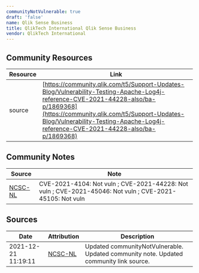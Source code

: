 ```yaml
---
communityNotVulnerable: true
draft: 'false'
name: Qlik Sense Business
title: QlikTech International Qlik Sense Business
vendor: QlikTech International
---
```



## Community Resources
| Resource | Link |
| --- | --- |
| source | [https://community.qlik.com/t5/Support-Updates-Blog/Vulnerability-Testing-Apache-Log4j-reference-CVE-2021-44228-also/ba-p/1869368](https://community.qlik.com/t5/Support-Updates-Blog/Vulnerability-Testing-Apache-Log4j-reference-CVE-2021-44228-also/ba-p/1869368) |

## Community Notes
| Source | Note |
| --- | --- |
| [NCSC-NL](https://github.com/NCSC-NL/log4shell/blob/main/software/README.md) | CVE-2021-4104: Not vuln ; CVE-2021-44228: Not vuln ; CVE-2021-45046: Not vuln ; CVE-2021-45105: Not vuln </ul> |

## Sources
| Date | Attribution | Description |
| --- | --- | --- |
| 2021-12-21 11:19:11 | [NCSC-NL](https://github.com/NCSC-NL/log4shell/blob/main/software/README.md) | Updated communityNotVulnerable. Updated community note. Updated community link source.  |
